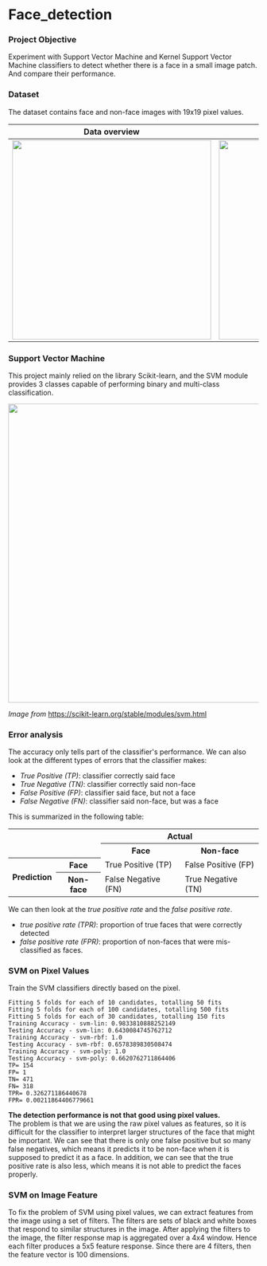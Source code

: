 # Face_detection

### Project Objective

Experiment with Support Vector Machine and Kernel Support Vector Machine classifiers to detect whether there is a face in a small image patch. And compare their performance.

### Dataset
The dataset contains face and non-face images with 19x19 pixel values.

| Data overview  | Face and non-face sample |
| ------------- | ------------- |
| <img src="https://github.com/marco-lee25/Face_detection/blob/main/imgs/train_data.png" width="400"/>  | <img src="https://github.com/marco-lee25/Face_detection/blob/main/imgs/data_sample.png" width="400"/>  |

### Support Vector Machine
This project mainly relied on the library Scikit-learn, and the SVM module provides 3 classes capable of performing binary and multi-class classification.

<img src="https://scikit-learn.org/stable/_images/sphx_glr_plot_iris_svc_001.png" width="600"/> 

_Image from_ https://scikit-learn.org/stable/modules/svm.html

### Error analysis
The accuracy only tells part of the classifier's performance. We can also look at the different types of errors that the classifier makes:
- _True Positive (TP)_: classifier correctly said face
- _True Negative (TN)_: classifier correctly said non-face
- _False Positive (FP)_: classifier said face, but not a face
- _False Negative (FN)_: classifier said non-face, but was a face

This is summarized in the following table:

<table>
<tr><th colspan=2 rowspan=2><th colspan=2 style="text-align: center">Actual</th></tr>
<tr>  <th>Face</th><th>Non-face</th></tr>
<tr><th rowspan=2>Prediction</th><th>Face</th><td>True Positive (TP)</td><td>False Positive (FP)</td></tr>
<tr>  <th>Non-face</th><td>False Negative (FN)</td><td>True Negative (TN)</td></tr>
</table>

We can then look at the _true positive rate_ and the _false positive rate_.
- _true positive rate (TPR)_: proportion of true faces that were correctly detected
- _false positive rate (FPR)_: proportion of non-faces that were mis-classified as faces.

  
### SVM on Pixel Values

Train the SVM classifiers directly based on the pixel.
```
Fitting 5 folds for each of 10 candidates, totalling 50 fits
Fitting 5 folds for each of 100 candidates, totalling 500 fits
Fitting 5 folds for each of 30 candidates, totalling 150 fits
Training Accuracy - svm-lin: 0.9833810888252149
Testing Accuracy - svm-lin: 0.6430084745762712
Training Accuracy - svm-rbf: 1.0
Testing Accuracy - svm-rbf: 0.6578389830508474
Training Accuracy - svm-poly: 1.0
Testing Accuracy - svm-poly: 0.6620762711864406
TP= 154
FP= 1
TN= 471
FN= 318
TPR= 0.326271186440678
FPR= 0.00211864406779661
```

**The detection performance is not that good using pixel values.**<br /> The problem is that we are using the raw pixel values as features, so it is difficult for the classifier to interpret larger structures of the face that might be important. We can see that there is only one false positive but so many false negatives, which means it predicts it to be non-face when it is supposed to predict it as a face. In addition, we can see that the true positive rate is also less, which means it is not able to predict the faces properly.

### SVM on Image Feature
To fix the problem of SVM using pixel values, we can extract features from the image using a set of filters.
The filters are sets of black and white boxes that respond to similar structures in the image.
After applying the filters to the image, the filter response map is aggregated over a 4x4 window.
Hence each filter produces a 5x5 feature response.
Since there are 4 filters, then the feature vector is 100 dimensions.






 
